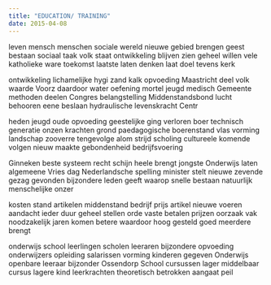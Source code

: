 ```yaml
---
title: "EDUCATION/ TRAINING"
date: 2015-04-08
---
```


leven mensch menschen sociale wereld nieuwe gebied brengen geest bestaan sociaal taak volk staat ontwikkeling blijven zien geheel willen vele katholieke ware toekomst laatste laten denken laat doel tevens kerk

ontwikkeling lichamelijke hygi zand kalk opvoeding Maastricht deel volk waarde Voorz daardoor water oefening mortel jeugd medisch Gemeente methoden deelen Congres belangstelling Middenstandsbond lucht behooren eene beslaan hydraulische levenskracht Centr

heden jeugd oude opvoeding geestelijke ging verloren boer technisch generatie onzen krachten grond paedagogische boerenstand vlas vorming landschap zooverre tengevolge alom strijd scholing cultureele komende volgen nieuw maakte gebondenheid bedrijfsvoering

Ginneken beste systeem recht schijn heele brengt jongste Onderwijs laten algemeene Vries dag Nederlandsche spelling minister stelt nieuwe zevende gezag gevonden bijzondere leden geeft waarop snelle bestaan natuurlijk menschelijke onzer

kosten stand artikelen middenstand bedrijf prijs artikel nieuwe voeren aandacht ieder duur geheel stellen orde vaste betalen prijzen oorzaak vak noodzakelijk jaren komen betere waardoor hoog gesteld goed meerdere brengt

onderwijs school leerlingen scholen leeraren bijzondere opvoeding onderwijzers opleiding salarissen vorming kinderen gegeven Onderwijs openbare leeraar bijzonder Ossendorp School cursussen lager middelbaar cursus lagere kind leerkrachten theoretisch betrokken aangaat peil
